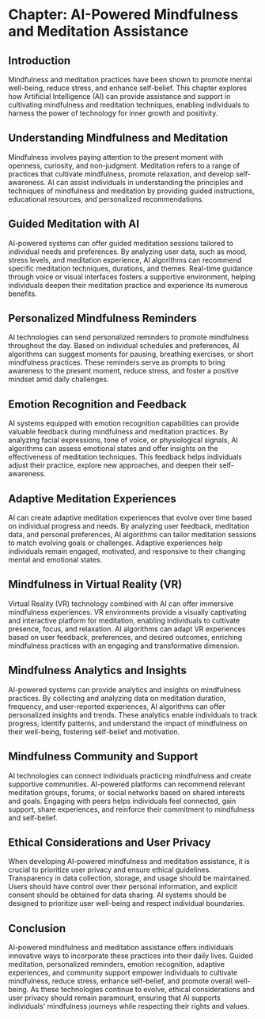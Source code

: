 Chapter: AI-Powered Mindfulness and Meditation Assistance
=========================================================

Introduction
------------

Mindfulness and meditation practices have been shown to promote mental well-being, reduce stress, and enhance self-belief. This chapter explores how Artificial Intelligence (AI) can provide assistance and support in cultivating mindfulness and meditation techniques, enabling individuals to harness the power of technology for inner growth and positivity.

Understanding Mindfulness and Meditation
----------------------------------------

Mindfulness involves paying attention to the present moment with openness, curiosity, and non-judgment. Meditation refers to a range of practices that cultivate mindfulness, promote relaxation, and develop self-awareness. AI can assist individuals in understanding the principles and techniques of mindfulness and meditation by providing guided instructions, educational resources, and personalized recommendations.

Guided Meditation with AI
-------------------------

AI-powered systems can offer guided meditation sessions tailored to individual needs and preferences. By analyzing user data, such as mood, stress levels, and meditation experience, AI algorithms can recommend specific meditation techniques, durations, and themes. Real-time guidance through voice or visual interfaces fosters a supportive environment, helping individuals deepen their meditation practice and experience its numerous benefits.

Personalized Mindfulness Reminders
----------------------------------

AI technologies can send personalized reminders to promote mindfulness throughout the day. Based on individual schedules and preferences, AI algorithms can suggest moments for pausing, breathing exercises, or short mindfulness practices. These reminders serve as prompts to bring awareness to the present moment, reduce stress, and foster a positive mindset amid daily challenges.

Emotion Recognition and Feedback
--------------------------------

AI systems equipped with emotion recognition capabilities can provide valuable feedback during mindfulness and meditation practices. By analyzing facial expressions, tone of voice, or physiological signals, AI algorithms can assess emotional states and offer insights on the effectiveness of meditation techniques. This feedback helps individuals adjust their practice, explore new approaches, and deepen their self-awareness.

Adaptive Meditation Experiences
-------------------------------

AI can create adaptive meditation experiences that evolve over time based on individual progress and needs. By analyzing user feedback, meditation data, and personal preferences, AI algorithms can tailor meditation sessions to match evolving goals or challenges. Adaptive experiences help individuals remain engaged, motivated, and responsive to their changing mental and emotional states.

Mindfulness in Virtual Reality (VR)
-----------------------------------

Virtual Reality (VR) technology combined with AI can offer immersive mindfulness experiences. VR environments provide a visually captivating and interactive platform for meditation, enabling individuals to cultivate presence, focus, and relaxation. AI algorithms can adapt VR experiences based on user feedback, preferences, and desired outcomes, enriching mindfulness practices with an engaging and transformative dimension.

Mindfulness Analytics and Insights
----------------------------------

AI-powered systems can provide analytics and insights on mindfulness practices. By collecting and analyzing data on meditation duration, frequency, and user-reported experiences, AI algorithms can offer personalized insights and trends. These analytics enable individuals to track progress, identify patterns, and understand the impact of mindfulness on their well-being, fostering self-belief and motivation.

Mindfulness Community and Support
---------------------------------

AI technologies can connect individuals practicing mindfulness and create supportive communities. AI-powered platforms can recommend relevant meditation groups, forums, or social networks based on shared interests and goals. Engaging with peers helps individuals feel connected, gain support, share experiences, and reinforce their commitment to mindfulness and self-belief.

Ethical Considerations and User Privacy
---------------------------------------

When developing AI-powered mindfulness and meditation assistance, it is crucial to prioritize user privacy and ensure ethical guidelines. Transparency in data collection, storage, and usage should be maintained. Users should have control over their personal information, and explicit consent should be obtained for data sharing. AI systems should be designed to prioritize user well-being and respect individual boundaries.

Conclusion
----------

AI-powered mindfulness and meditation assistance offers individuals innovative ways to incorporate these practices into their daily lives. Guided meditation, personalized reminders, emotion recognition, adaptive experiences, and community support empower individuals to cultivate mindfulness, reduce stress, enhance self-belief, and promote overall well-being. As these technologies continue to evolve, ethical considerations and user privacy should remain paramount, ensuring that AI supports individuals' mindfulness journeys while respecting their rights and values.
